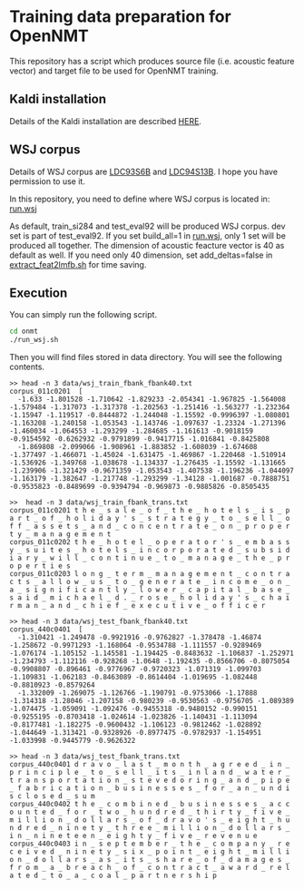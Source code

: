 # Training data preparation for OpenNMT
This repository has a script which produces source file (i.e. acoustic feature vector) and target file to be used for OpenNMT training.

## Kaldi installation

Details of the Kaldi installation are described [HERE](http://kaldi-asr.org/doc/install.html).

## WSJ corpus

Details of WSJ corpus are [LDC93S6B](https://catalog.ldc.upenn.edu/LDC93S6B) and [LDC94S13B](https://catalog.ldc.upenn.edu/LDC94S13B). I hope you have permission to use it.

In this repository, you need to define where WSJ corpus is located in: [run.wsj](https://github.com/homink/kaldi/blob/FeatureText/egs/onmt/s5/run_wsj.sh)

As default, train_si284 and test_eval92 will be produced WSJ corpus. dev set is part of test_eval92. If you set build_all=1 in [run.wsj](https://github.com/homink/kaldi/blob/FeatureText/egs/onmt/s5/run_wsj.sh), only 1 set will be produced all together. The dimension of acoustic feacture vector is 40 as default as well. If you need only 40 dimension, set add_deltas=false in [extract_feat2lmfb.sh](https://github.com/homink/kaldi/blob/FeatureText/egs/onmt/s5/local/extract_feat2lmfb.sh) for time saving.

## Execution

You can simply run the following script. 

```bash
cd onmt
./run_wsj.sh
```

Then you will find files stored in data directory. You will see the following contents.
```
>> head -n 3 data/wsj_train_fbank_fbank40.txt
corpus_011c0201  [
  -1.633 -1.801528 -1.710642 -1.829233 -2.054341 -1.967825 -1.564008 -1.579484 -1.317073 -1.317378 -1.202563 -1.251416 -1.563277 -1.232364 -1.15947 -1.119517 -0.8444872 -1.244048 -1.15592 -0.9996397 -1.080801 -1.163208 -1.240158 -1.053543 -1.143746 -1.097637 -1.23324 -1.271396 -1.460034 -1.064553 -1.293299 -1.284685 -1.161613 -0.9018159 -0.9154592 -0.6262932 -0.9791899 -0.9417715 -1.016841 -0.8425808
  -1.869808 -2.099066 -1.908961 -1.883852 -1.608039 -1.674608 -1.377497 -1.466071 -1.45024 -1.631475 -1.469867 -1.220468 -1.510914 -1.536926 -1.349768 -1.038678 -1.134337 -1.276435 -1.15592 -1.131665 -1.239906 -1.321429 -0.9671359 -1.053543 -1.407538 -1.196236 -1.044097 -1.163179 -1.382647 -1.217748 -1.293299 -1.34128 -1.001687 -0.7888751 -0.9535823 -0.8489699 -0.9394794 -0.969873 -0.9885826 -0.8505435
  
>>  head -n 3 data/wsj_train_fbank_trans.txt
corpus_011c0201 t h e _ s a l e _ o f _ t h e _ h o t e l s _ i s _ p a r t _ o f _ h o l i d a y ' s _ s t r a t e g y _ t o _ s e l l _ o f f _ a s s e t s _ a n d _ c o n c e n t r a t e _ o n _ p r o p e r t y _ m a n a g e m e n t
corpus_011c0202 t h e _ h o t e l _ o p e r a t o r ' s _ e m b a s s y _ s u i t e s _ h o t e l s _ i n c o r p o r a t e d _ s u b s i d i a r y _ w i l l _ c o n t i n u e _ t o _ m a n a g e _ t h e _ p r o p e r t i e s
corpus_011c0203 l o n g _ t e r m _ m a n a g e m e n t _ c o n t r a c t s _ a l l o w _ u s _ t o _ g e n e r a t e _ i n c o m e _ o n _ a _ s i g n i f i c a n t l y _ l o w e r _ c a p i t a l _ b a s e _ s a i d _ m i c h a e l _ d . _ r o s e _ h o l i d a y ' s _ c h a i r m a n _ a n d _ c h i e f _ e x e c u t i v e _ o f f i c e r

>> head -n 3 data/wsj_test_fbank_fbank40.txt
corpus_440c0401  [
  -1.310421 -1.249478 -0.9921916 -0.9762827 -1.378478 -1.46874 -1.258672 -0.9971293 -1.168064 -0.9534788 -1.111557 -0.9289469 -1.076174 -1.105152 -1.145581 -1.194425 -0.8483632 -1.106837 -1.252971 -1.234793 -1.112116 -0.928268 -1.0648 -1.192435 -0.8566706 -0.8075054 -0.9908807 -0.896461 -0.9776967 -0.9720323 -1.071319 -1.099703 -1.109831 -1.062183 -0.8463089 -0.8614404 -1.019695 -1.082448 -0.8810923 -0.8579264
  -1.332009 -1.269075 -1.126766 -1.190791 -0.9753066 -1.17888 -1.314318 -1.28046 -1.207158 -0.980239 -0.9530563 -0.9756705 -1.089389 -1.074475 -1.059091 -1.092476 -0.9455318 -0.9480152 -0.990151 -0.9255195 -0.8703418 -1.024614 -1.023826 -1.140431 -1.113094 -0.8177481 -1.182275 -0.9600432 -1.106123 -0.9812462 -1.028892 -1.044649 -1.313421 -0.9328926 -0.8977475 -0.9782937 -1.154951 -1.033998 -0.9445779 -0.9626322
  
>> head -n 3 data/wsj_test_fbank_trans.txt
corpus_440c0401 d r a v o _ l a s t _ m o n t h _ a g r e e d _ i n _ p r i n c i p l e _ t o _ s e l l _ i t s _ i n l a n d _ w a t e r _ t r a n s p o r t a t i o n _ s t e v e d o r i n g _ a n d _ p i p e _ f a b r i c a t i o n _ b u s i n e s s e s _ f o r _ a n _ u n d i s c l o s e d _ s u m
corpus_440c0402 t h e _ c o m b i n e d _ b u s i n e s s e s _ a c c o u n t e d _ f o r _ t w o _ h u n d r e d _ t h i r t y _ f i v e _ m i l l i o n _ d o l l a r s _ o f _ d r a v o ' s _ e i g h t _ h u n d r e d _ n i n e t y _ t h r e e _ m i l l i o n _ d o l l a r s _ i n _ n i n e t e e n _ e i g h t y _ f i v e _ r e v e n u e
corpus_440c0403 i n _ s e p t e m b e r _ t h e _ c o m p a n y _ r e c e i v e d _ n i n e t y _ s i x _ p o i n t _ e i g h t _ m i l l i o n _ d o l l a r s _ a s _ i t s _ s h a r e _ o f _ d a m a g e s _ f r o m _ a _ b r e a c h _ o f _ c o n t r a c t _ a w a r d _ r e l a t e d _ t o _ a _ c o a l _ p a r t n e r s h i p
```
